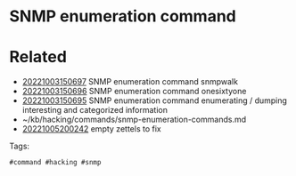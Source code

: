 # SNMP enumeration command

# Related

- [20221003150697](/zet/20221003150697/README.md) SNMP enumeration command snmpwalk 
- [20221003150696](/zet/20221003150696/README.md) SNMP enumeration command onesixtyone
- [20221003150695](/zet/20221003150695/README.md) SNMP enumeration command enumerating / dumping interesting and categorized information
- ~/kb/hacking/commands/snmp-enumeration-commands.md
- [20221005200242](/zet/20221005200242/README.md) empty zettels to fix

Tags:

    #command #hacking #snmp 
